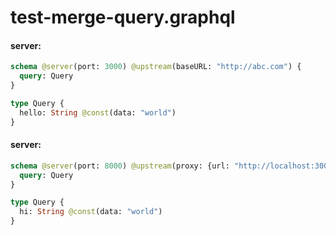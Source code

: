 # test-merge-query.graphql

#### server:

```graphql
schema @server(port: 3000) @upstream(baseURL: "http://abc.com") {
  query: Query
}

type Query {
  hello: String @const(data: "world")
}
```

#### server:

```graphql
schema @server(port: 8000) @upstream(proxy: {url: "http://localhost:3000"}) {
  query: Query
}

type Query {
  hi: String @const(data: "world")
}
```

